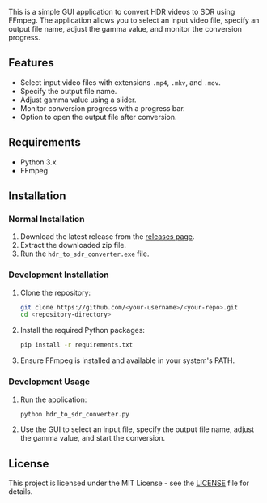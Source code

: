 This is a simple GUI application to convert HDR videos to SDR using FFmpeg. The application allows you to select an input video file, specify an output file name, adjust the gamma value, and monitor the conversion progress.

## Features

- Select input video files with extensions `.mp4`, `.mkv`, and `.mov`.
- Specify the output file name.
- Adjust gamma value using a slider.
- Monitor conversion progress with a progress bar.
- Option to open the output file after conversion.

## Requirements

- Python 3.x
- FFmpeg

## Installation

### Normal Installation

1. Download the latest release from the [releases page](https://github.com/<your-username>/<your-repo>/releases).
2. Extract the downloaded zip file.
3. Run the `hdr_to_sdr_converter.exe` file.

### Development Installation

1. Clone the repository:
    ```sh
    git clone https://github.com/<your-username>/<your-repo>.git
    cd <repository-directory>
    ```

2. Install the required Python packages:
    ```sh
    pip install -r requirements.txt
    ```

3. Ensure FFmpeg is installed and available in your system's PATH.

### Development Usage

1. Run the application:
    ```sh
    python hdr_to_sdr_converter.py
    ```

2. Use the GUI to select an input file, specify the output file name, adjust the gamma value, and start the conversion.

## License

This project is licensed under the MIT License - see the [LICENSE](LICENSE) file for details.